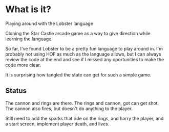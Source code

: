 # What is it?

Playing around with the Lobster language

Cloning the Star Castle arcade game as a way to 
give direction while learning the language.

So far, I've found Lobster to be a pretty fun
language to play around in.  I'm probably not
using HOF as much as the language allows, but
I can always review the code at the end and
see if I missed any oportunities to make the code
more clear.

It is surprising how tangled the state can get
for such a simple game.


## Status

The cannon and rings are there. The rings and cannon, 
got can get shot.  The cannon also fires, but doesn't
do anything to the player.

Still need to add the sparks that ride on the rings, 
and harry the player, and a start screen, implement player
death, and lives.

